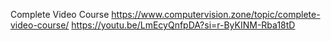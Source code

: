 Complete Video Course
https://www.computervision.zone/topic/complete-video-course/
https://youtu.be/LmEcyQnfpDA?si=r-ByKINM-Rba18tD